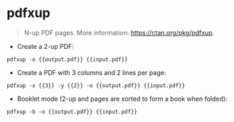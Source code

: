 # pdfxup

> N-up PDF pages.
> More information: <https://ctan.org/pkg/pdfxup>.

- Create a 2-up PDF:

`pdfxup -o {{output.pdf}} {{input.pdf}}`

- Create a PDF with 3 columns and 2 lines per page:

`pdfxup -x {{3}} -y {{2}} -o {{output.pdf}} {{input.pdf}}`

- Booklet mode (2-up and pages are sorted to form a book when folded):

`pdfxup -b -o {{output.pdf}} {{input.pdf}}`
